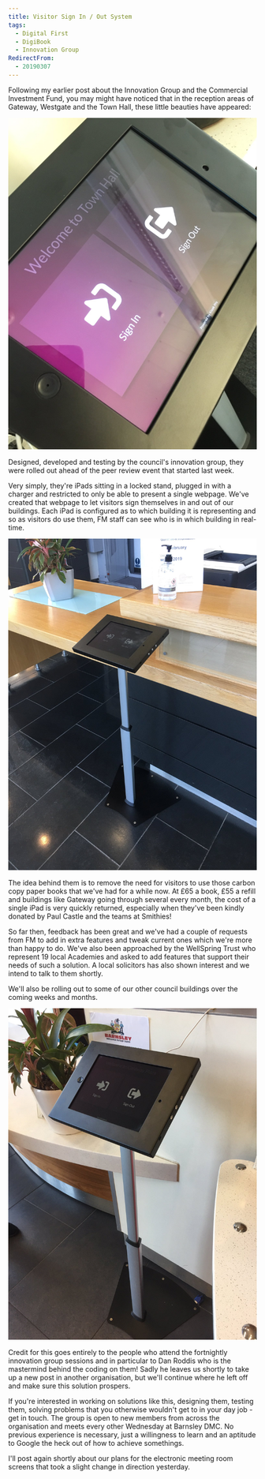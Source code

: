 ```yaml
---
title: Visitor Sign In / Out System
tags:
  - Digital First
  - DigiBook
  - Innovation Group
RedirectFrom:
  - 20190307
---
```

Following my earlier post about the Innovation Group and the Commercial Investment Fund, you may might have noticed that in the reception areas of Gateway, Westgate and the Town Hall, these little beauties have appeared:

![System situ](/assets/images/2019-03-07-visitor-system.jpg)

Designed, developed and testing by the council's innovation group, they were rolled out ahead of the peer review event that started last week.

Very simply, they're iPads sitting in a locked stand, plugged in with a charger and restricted to only be able to present a single webpage. We've created that webpage to let visitors sign themselves in and out of our buildings. Each iPad is configured as to which building it is representing and so as visitors do use them, FM staff can see who is in which building in real-time.

![System in Westgate Plaza One](/assets/images/2019-03-07-visitor-system-westgate.jpg)

The idea behind them is to remove the need for visitors to use those carbon copy paper books that we've had for a while now. At £65 a book, £55 a refill and buildings like Gateway going through several every month, the cost of a single iPad is very quickly returned, especially when they've been kindly donated by Paul Castle and the teams at Smithies!

So far then, feedback has been great and we've had a couple of requests from FM to add in extra features and tweak current ones which we're more than happy to do. We've also been approached by the WellSpring Trust who represent 19 local Academies and asked to add features that support their needs of such a solution. A local solicitors has also shown interest and we intend to talk to them shortly.

We'll also be rolling out to some of our other council buildings over the coming weeks and months.

![System in Gateway Plaza](/assets/images/2019-03-07-visitor-system-gateway.jpg)

Credit for this goes entirely to the people who attend the fortnightly innovation group sessions and in particular to Dan Roddis who is the mastermind behind the coding on them! Sadly he leaves us shortly to take up a new post in another organisation, but we'll continue where he left off and make sure this solution prospers.

If you're interested in working on solutions like this, designing them, testing them, solving problems that you otherwise wouldn't get to in your day job - get in touch. The group is open to new members from across the organisation and meets every other Wednesday at Barnsley DMC. No previous experience is necessary, just a willingness to learn and an aptitude to Google the heck out of how to achieve somethings.

I'll post again shortly about our plans for the electronic meeting room screens that took a slight change in direction yesterday.